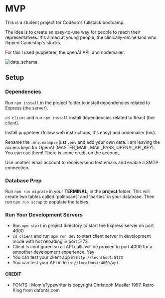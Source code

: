 # MVP

This is a student project for Codeop's fullstack bootcamp.

The idea is to create an easy-to-use way for people to reach their representatives. 
It's aimed at young people, the clinically-online kind who flipped Gamestop's stocks. 

For this I used puppeteer, the openAI API, and nodemailer.

![data_schema](data_schema.png)


## Setup


### Dependencies

Run `npm install` in the project folder to install dependencies related to Express (the server).

`cd client` and run `npm install` install dependencies related to React (the client).

Install puppeteer (follow web instructions, it's easy) and nodemailer (bis).

Rename the `.env.example` just `.env` and add your own data. I am leaving the access keys for OpenAI (MASTER_MAIL, MAIL_PASS, OPENAI_API_KEY). You can use them! There is some credit on the account.

Use another email account to receive/send test emails and enable a SMTP connection. 

### Database Prep

Run `npm run migrate` in your **TERMINAL**, in the **project** folder. This will create two tables called 'politicians' and 'parties' in your database.
Then run `npm run scrap` to populate the tables.

### Run Your Development Servers

- Run `npm start` in project directory to start the Express server on port 4000
- `cd client` and run `npm run dev` to start client server in development mode with hot reloading in port 5173.
- Client is configured so all API calls will be proxied to port 4000 for a smoother development experience. Yay!
- You can test your client app in `http://localhost:5173`
- You can test your API in `http://localhost:4000/api`


#### CREDIT 

- FONTS :
Mom'sTypewriter is copyright Christoph Mueller 1997.
Retro King from dafonts.com